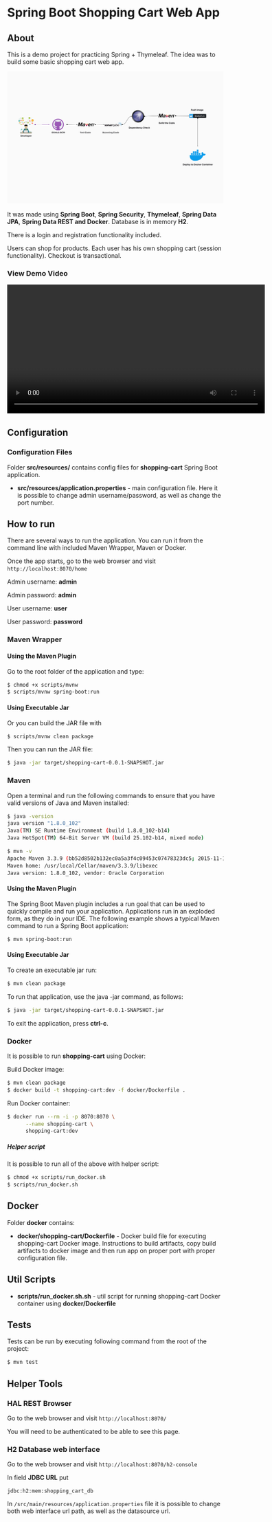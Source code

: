 # Spring Boot Shopping Cart Web App

## About

This is a demo project for practicing Spring + Thymeleaf. The idea was to build some basic shopping cart web app.

![Shopping Cart Demo](./Project-1.png)

It was made using **Spring Boot**, **Spring Security**, **Thymeleaf**, **Spring Data JPA**, **Spring Data REST and Docker**.
Database is in memory **H2**.

There is a login and registration functionality included.

Users can shop for products. Each user has his own shopping cart (session functionality).
Checkout is transactional.

### View Demo Video

<video width="600" controls>
  <source src="./Project-1.mp4" type="video/mp4">
  Your browser does not support the video tag.
</video>

## Configuration

### Configuration Files

Folder **src/resources/** contains config files for **shopping-cart** Spring Boot application.

- **src/resources/application.properties** - main configuration file. Here it is possible to change admin username/password,
  as well as change the port number.

## How to run

There are several ways to run the application. You can run it from the command line with included Maven Wrapper, Maven or Docker.

Once the app starts, go to the web browser and visit `http://localhost:8070/home`

Admin username: **admin**

Admin password: **admin**

User username: **user**

User password: **password**

### Maven Wrapper

#### Using the Maven Plugin

Go to the root folder of the application and type:

```bash
$ chmod +x scripts/mvnw
$ scripts/mvnw spring-boot:run
```

#### Using Executable Jar

Or you can build the JAR file with

```bash
$ scripts/mvnw clean package
```

Then you can run the JAR file:

```bash
$ java -jar target/shopping-cart-0.0.1-SNAPSHOT.jar
```

### Maven

Open a terminal and run the following commands to ensure that you have valid versions of Java and Maven installed:

```bash
$ java -version
java version "1.8.0_102"
Java(TM) SE Runtime Environment (build 1.8.0_102-b14)
Java HotSpot(TM) 64-Bit Server VM (build 25.102-b14, mixed mode)
```

```bash
$ mvn -v
Apache Maven 3.3.9 (bb52d8502b132ec0a5a3f4c09453c07478323dc5; 2015-11-10T16:41:47+00:00)
Maven home: /usr/local/Cellar/maven/3.3.9/libexec
Java version: 1.8.0_102, vendor: Oracle Corporation
```

#### Using the Maven Plugin

The Spring Boot Maven plugin includes a run goal that can be used to quickly compile and run your application.
Applications run in an exploded form, as they do in your IDE.
The following example shows a typical Maven command to run a Spring Boot application:

```bash
$ mvn spring-boot:run
```

#### Using Executable Jar

To create an executable jar run:

```bash
$ mvn clean package
```

To run that application, use the java -jar command, as follows:

```bash
$ java -jar target/shopping-cart-0.0.1-SNAPSHOT.jar
```

To exit the application, press **ctrl-c**.

### Docker

It is possible to run **shopping-cart** using Docker:

Build Docker image:

```bash
$ mvn clean package
$ docker build -t shopping-cart:dev -f docker/Dockerfile .
```

Run Docker container:

```bash
$ docker run --rm -i -p 8070:8070 \
      --name shopping-cart \
      shopping-cart:dev
```

##### Helper script

It is possible to run all of the above with helper script:

```bash
$ chmod +x scripts/run_docker.sh
$ scripts/run_docker.sh
```

## Docker

Folder **docker** contains:

- **docker/shopping-cart/Dockerfile** - Docker build file for executing shopping-cart Docker image.
  Instructions to build artifacts, copy build artifacts to docker image and then run app on proper port with proper configuration file.

## Util Scripts

- **scripts/run_docker.sh.sh** - util script for running shopping-cart Docker container using **docker/Dockerfile**

## Tests

Tests can be run by executing following command from the root of the project:

```bash
$ mvn test
```

## Helper Tools

### HAL REST Browser

Go to the web browser and visit `http://localhost:8070/`

You will need to be authenticated to be able to see this page.

### H2 Database web interface

Go to the web browser and visit `http://localhost:8070/h2-console`

In field **JDBC URL** put

```
jdbc:h2:mem:shopping_cart_db
```

In `/src/main/resources/application.properties` file it is possible to change both
web interface url path, as well as the datasource url.
